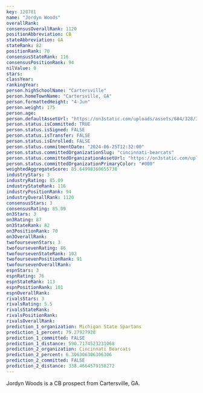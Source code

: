 ```yaml
---
key: 120781
name: "Jordyn Woods"
overallRank: 
consensusOverallRank: 1120
positionAbbreviation: CB
stateAbbreviation: GA
stateRank: 82
positionRank: 70
consensusStateRank: 116
consensusPositionRank: 94
nilValue: 0
stars: 
classYear: 
rankingYear: 
person.highSchoolName: "Cartersville"
person.homeTownName: "Cartersville, GA"
person.formattedHeight: "4-Jun"
person.weight: 175
person.age: 
person.defaultAssetUrl: "https://on3static.com/uploads/assets/684/328/328684.png"
person.status.isCommitted: TRUE
person.status.isSigned: FALSE
person.status.isTransfer: FALSE
person.status.isEnrolled: FALSE
person.status.commitmentDate: "2024-06-25T12:32:00"
person.status.committedOrganizationSlug: "cincinnati-bearcats"
person.status.committedOrganizationAssetUrl: "https://on3static.com/uploads/assets/877/149/149877.svg"
person.status.committedOrganizationPrimaryColor: "#000"
weightedAggregateScore: 85.64998360655738
industryStars: 3
industryRating: 85.09
industryStateRank: 116
industryPositionRank: 94
industryOverallRank: 1120
consensusStars: 3
consensusRating: 85.09
on3Stars: 3
on3Rating: 87
on3StateRank: 82
on3PositionRank: 70
on3OverallRank: 
twofoursevenStars: 3
twofoursevenRating: 86
twofoursevenStateRank: 102
twofoursevenPositionRank: 91
twofoursevenOverallRank: 
espnStars: 3
espnRating: 76
espnStateRank: 113
espnPositionRank: 101
espnOverallRank: 
rivalsStars: 3
rivalsRating: 5.5
rivalsStateRank: 
rivalsPositionRank: 
rivalsOverallRank: 
prediction_1_organization: Michigan State Spartans
prediction_1_percent: 79.27927928
prediction_1_committed: FALSE
prediction_1_distance: 590.7174523231068
prediction_2_organization: Cincinnati Bearcats
prediction_2_percent: 6.306306306306306
prediction_2_committed: FALSE
prediction_2_distance: 338.4664579158272
---
```

Jordyn Woods is a CB prospect from Cartersville, GA.